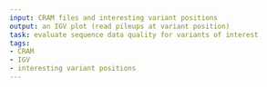 ```yaml
---
input: CRAM files and interesting variant positions
output: an IGV plot (read pileups at variant position)
task: evaluate sequence data quality for variants of interest
tags:
- CRAM
- IGV
- interesting variant positions
---
```

